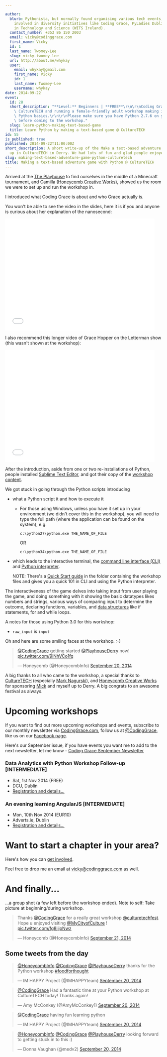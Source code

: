 ```yaml
---

author:
  blurb: Pythonista, but normally found organising various tech events, and now heavily
    involved in diversity initiatives like Coding Grace, PyLadies Dublin, and Women
    in Technology and Science (WITS Ireland).
  contact_number: +353 86 150 2003
  email: vicky@codinggrace.com
  first_name: Vicky
  id: 1
  last_name: Twomey-Lee
  slug: vicky-twomey-lee
  url: http://about.me/whykay
  user:
    email: whykay@gmail.com
    first_name: Vicky
    id: 1
    last_name: Twomey-Lee
    username: whykay
date: 2014-09-22
event:
  id: 28
  short_description: "**Level:** Beginners | **FREE**\r\n\r\nCoding Grace is visiting\
    \ CultureTECH and running a female-friendly adult workshop making it fun to learn\
    \ Python basics.\r\n\r\nPlease make sure you have Python 2.7.6 on your laptop\
    \ before coming to the workshop."
  slug: learn-python-making-text-based-game
  title: Learn Python by making a text-based game @ CultureTECH
id: 55
is_published: true
published: 2014-09-22T11:00:00Z
short_description: A short write-up of the Make a text-based adventure game in Python
  up in CultureTECH in Derry. We had lots of fun and glad people enjoyed it. :-)
slug: making-text-based-adventure-game-python-culturetech
title: Making a text-based adventure game with Python @ CultureTECH
---
```


Arrived at the [The Playhouse](https://twitter.com/PlayhouseDerry) to find ourselves in the middle of a Minecraft tournament, and Camilla ([Honeycomb Creative Works](http://thehoneycomb.net/)), showed us the room we were to set up and run the workshop in.

I introduced what Coding Grace is about and who Grace actually is.

<script async class="speakerdeck-embed" data-id="749574102ab50132c32622d14c40df16" data-ratio="1.33333333333333" src="//speakerdeck.com/assets/embed.js"></script>

You won't be able to see the video in the slides, here it is if you and anyone is curious about her explanation of the nanosecond:

<iframe width="480" height="360" src="//www.youtube.com/embed/JEpsKnWZrJ8" frameborder="0" allowfullscreen></iframe>

I also recommend this longer video of Grace Hopper on the Letterman show (this wasn't shown at the workshop):

<iframe width="480" height="360" src="//www.youtube.com/embed/1-vcErOPofQ?rel=0" frameborder="0" allowfullscreen></iframe>

After the introduction, aside from one or two re-installations of Python, people installed [Sublime Text Editor](http://www.sublimetext.com/), and got their copy of the [workshop content](https://bitbucket.org/codinggrace/python-project-workshop/src/bf6dbe7a50813782dbb187f86d5a6eddd3f755dc/workshops/text_based_adventure_game/?at=default).

We got stuck in going through the Python scripts introducing

* what a Python script it and how to execute it

    - For those using Windows, unless you have it set up in your environment (we didn't cover this in the workshop), you will need to type the full path (where the application can be found on the system), e.g.

        `c:\python27\python.exe THE_NAME_OF_FILE`

        OR

        `c:\python34\python.exe THE_NAME_OF_FILE`

* which leads to the interactive terminal, the [command line interface (CLI)](http://en.wikipedia.org/wiki/Command-line_interface) and [Python interpreter](https://docs.python.org/2/tutorial/interpreter.html).

    NOTE: There's a [Quick Start guide](https://bytebucket.org/codinggrace/python-project-workshop/raw/bf6dbe7a50813782dbb187f86d5a6eddd3f755dc/workshops/text_based_adventure_game/quickstart-guide.pdf) in the folder containing the workshop files and gives you a quick 101 in CLI and using the Python interpreter.

The interactiveness of the game delves into taking input from user playing the game, and doing something with it showing the basic datatypes likes numbers and strings, various ways of comparing input to determine the outcome, declaring functions, variables, and [data structures](https://docs.python.org/2/tutorial/datastructures.html) like if statements, for and while loops.

A notes for those using Python 3.0 for this workshop:

* `raw_input` is `input`

Oh and here are some smiling faces at the workshop. :-)

<blockquote class="twitter-tweet" lang="en"><p><a href="https://twitter.com/CodingGrace">@CodingGrace</a> getting started <a href="https://twitter.com/PlayhouseDerry">@PlayhouseDerry</a> now! <a href="http://t.co/9iNhVCo1fq">pic.twitter.com/9iNhVCo1fq</a></p>&mdash; Honeycomb (@HoneycombInfo) <a href="https://twitter.com/HoneycombInfo/status/513302014596759552">September 20, 2014</a></blockquote>


A big thanks to all who came to the workshop, a special thanks to [CultureTECH](http://2014.culturetech.co/) (especially [Mark Nagurski](https://www.linkedin.com/in/marknagurski)), and [Honeycomb Creative Works](http://thehoneycomb.net/) for sponsoring [Mick](https://twitter.com/micktwomey) and myself up to Derry. A big congrats to an awesome festival as always.

# Upcoming workshops
If you want to find out more upcoming workshops and events, subscribe to our monthly newsletter via [CodingGrace.com](http://codinggrace.com), follow us at [@CodingGrace](https://codinggrace.com), like us on our [Facebook page](https://www.facebook.com/pages/Coding-Grace/501098363273457).

Here's our September issue, if you have events you want me to add to the next newsletter, let me know - [Coding Grace September Newsletter](http://us7.campaign-archive2.com/?u=8612b25618972d14df5c6a1fb&id=2af2aa157e)

### Data Analytics with Python Workshop Follow-up [INTERMEDIATE]
* Sat, 1st Nov 2014 (FREE)
* DCU, Dublin
* [Registration and details...](http://www.codinggrace.com/events/data-analytics-python-workshop-follow-/34/)

### An evening learning AngularJS [INTERMEDIATE]
* Mon, 10th Nov 2014 (EUR10)
* Adverts.ie, Dublin
* [Registration and details...](http://www.codinggrace.com/events/evening-learning-angularjs/33/)

# Want to start a chapter in your area?
Here's how you can [get involved](http://www.codinggrace.com/chapters/#get_involved).

Feel free to drop me an email at <a href="mailto:vicky@codinggrace.com">vicky@codinggrace.com</a> as well.

# And finally...
...a group shot (a few left before the workshop ended). Note to self: Take picture at beginning/during workshop.

<blockquote class="twitter-tweet" lang="en"><p>Thanks <a href="https://twitter.com/CodingGrace">@CodingGrace</a> for a really great workshop <a href="https://twitter.com/culturetechfest">@culturetechfest</a>. Hope u enjoyed visiting <a href="https://twitter.com/MyCityofCulture">@MyCityofCulture</a> ! <a href="http://t.co/fg8ljjoNwz">pic.twitter.com/fg8ljjoNwz</a></p>&mdash; Honeycomb (@HoneycombInfo) <a href="https://twitter.com/HoneycombInfo/status/513637553275416576">September 21, 2014</a></blockquote>

## Some tweets from the day

<blockquote class="twitter-tweet" lang="en"><p><a href="https://twitter.com/HoneycombInfo">@HoneycombInfo</a> <a href="https://twitter.com/CodingGrace">@CodingGrace</a> <a href="https://twitter.com/PlayhouseDerry">@PlayhouseDerry</a> thanks for the Python workshop <a href="https://twitter.com/hashtag/foodforthought?src=hash">#foodforthought</a></p>&mdash; IM HAPPY Project (@IMHAPPYteam) <a href="https://twitter.com/IMHAPPYteam/status/513445982923931649">September 20, 2014</a></blockquote>

<blockquote class="twitter-tweet" lang="en"><p><a href="https://twitter.com/CodingGrace">@CodingGrace</a> Had a fantastic time at your Python workshop at CultureTECH today! Thanks again!</p>&mdash; Amy McConkey (@AmyMcConkey1) <a href="https://twitter.com/AmyMcConkey1/status/513385725468110848">September 20, 2014</a></blockquote>

<blockquote class="twitter-tweet" lang="en"><p><a href="https://twitter.com/CodingGrace">@CodingGrace</a> having fun learning python</p>&mdash; IM HAPPY Project (@IMHAPPYteam) <a href="https://twitter.com/IMHAPPYteam/status/513307637396807680">September 20, 2014</a></blockquote>

<blockquote class="twitter-tweet" lang="en"><p><a href="https://twitter.com/HoneycombInfo">@HoneycombInfo</a> <a href="https://twitter.com/CodingGrace">@CodingGrace</a> <a href="https://twitter.com/PlayhouseDerry">@PlayhouseDerry</a> looking forward to getting stuck in to this :)</p>&mdash; Donna Vaughan (@medv2) <a href="https://twitter.com/medv2/status/513306667388530688">September 20, 2014</a></blockquote>

<script async src="//platform.twitter.com/widgets.js" charset="utf-8"></script>